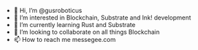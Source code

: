 - 👋 Hi, I’m @gusroboticus
- 👀 I’m interested in Blockchain, Substrate and Ink! development
- 🌱 I’m currently learning Rust and Substrate
- 💞️ I’m looking to collaborate on all things Blockchain
- 📫 How to reach me messegee.com

<!---
gusroboticus/gusroboticus is a ✨ special ✨ repository because its `README.md` (this file) appears on your GitHub profile.
You can click the Preview link to take a look at your changes.
--->
